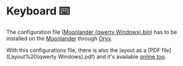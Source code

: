 # Keyboard ⌨️

The configuration file ([Moonlander (qwerty Windows).bin](Moonlander%20(qwerty%20Windows).bin)) has to be installed on the [Moonlander](https://www.zsa.io/moonlander) through [Oryx](https://www.zsa.io/oryx/).  

With this configurations file, there is also the layout as a [PDF file](Layout%20(qwerty Windows).pdf) and it's available [online too](https://configure.zsa.io/moonlander/layouts/yMJ9P/latest/0).

